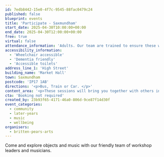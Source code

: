 ```yaml
---
id: 7edb8442-15e0-4f7c-9545-88fac0479c24
published: false
blueprint: events
title: 'Participate - Saxmundham'
start_date: 2025-04-30T10:00:00+00:00
end_date: 2025-04-30T12:00:00+00:00
free: true
virtual: false
attendance_information: 'Adults. Our team are trained to ensure these workshops are suitable for those living with long term health conditions, including Dementia and Parkinson’s.'
accessibility_information:
  - 'Wheelchair accessible'
  - 'Dementia friendly'
  - 'Accessible toilets'
address_line_1: 'High Street'
building_name: 'Market Hall'
town: Saxmundham
postcode: 'IP17 1AB'
directions: '<p>Bus, Train or Car. </p>'
content_area: '<p>These sessions will bring you together with others in your local community, providing an opportunity to take part in activities. Sessions last for two hours and refreshments are provided. No musical experience is necessary.</p>'
cta: 'Booking not required'
created_by: 23b93f65-4171-46a0-806d-9ce87f14d30f
event_categories:
  - community
  - later-years
  - music
  - wellbeing
organisers:
  - britten-pears-arts
---
```

Come and explore objects and music with our friendly team of workshop leaders and musicians.